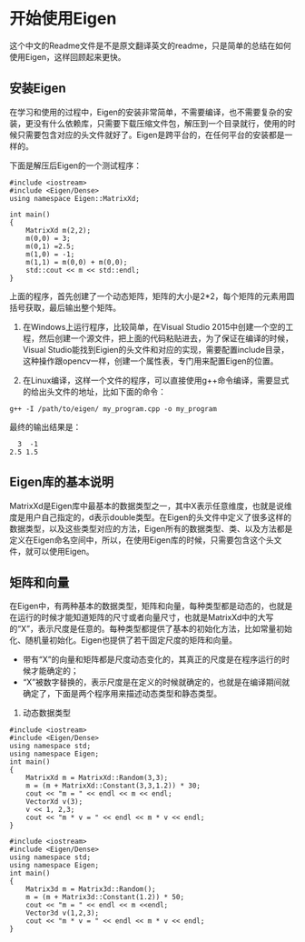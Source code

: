# 开始使用Eigen

这个中文的Readme文件是不是原文翻译英文的readme，只是简单的总结在如何使用Eigen，这样回顾起来更快。

## 安装Eigen

在学习和使用的过程中，Eigen的安装非常简单，不需要编译，也不需要复杂的安装，更没有什么依赖库，只需要下载压缩文件包，解压到一个目录就行，使用的时候只需要包含对应的头文件就好了。Eigen是跨平台的，在任何平台的安装都是一样的。

下面是解压后Eigen的一个测试程序：

```
#include <iostream>
#include <Eigen/Dense>
using namespace Eigen::MatrixXd;

int main()
{
    MatrixXd m(2,2);
    m(0,0) = 3;
    m(0,1) =2.5;
    m(1,0) = -1;
    m(1,1) = m(0,0) + m(0,0);
    std::cout << m << std::endl;
}
```

上面的程序，首先创建了一个动态矩阵，矩阵的大小是2*2，每个矩阵的元素用圆括号获取，最后输出整个矩阵。

1. 在Windows上运行程序，比较简单，在Visual Studio 2015中创建一个空的工程，然后创建一个源文件，把上面的代码粘贴进去，为了保证在编译的时候，Visual Studio能找到Eigien的头文件和对应的实现，需要配置include目录，这种操作跟opencv一样，创建一个属性表，专门用来配置Eigen的位置。

2. 在Linux编译，这样一个文件的程序，可以直接使用g++命令编译，需要显式的给出头文件的地址，比如下面的命令：

```Shell
g++ -I /path/to/eigen/ my_program.cpp -o my_program 
```

最终的输出结果是：

```Shell
  3  -1
2.5 1.5
```

## Eigen库的基本说明

MatrixXd是Eigen库中最基本的数据类型之一，其中X表示任意维度，也就是说维度是用户自己指定的，d表示double类型。在Eigen的头文件中定义了很多这样的数据类型，以及这些类型对应的方法，Eigen所有的数据类型、类、以及方法都是定义在Eigen命名空间中，所以，在使用Eigen库的时候，只需要包含这个头文件，就可以使用Eigen。

## 矩阵和向量

在Eigen中，有两种基本的数据类型，矩阵和向量，每种类型都是动态的，也就是在运行的时候才能知道矩阵的尺寸或者向量尺寸，也就是MatrixXd中的大写的“X”，表示尺度是任意的。每种类型都提供了基本的初始化方法，比如常量初始化、随机量初始化。Eigen也提供了若干固定尺度的矩阵和向量。

- 带有“X”的向量和矩阵都是尺度动态变化的，其真正的尺度是在程序运行的时候才能确定的；
- “X”被数字替换的，表示尺度是在定义的时候就确定的，也就是在编译期间就确定了，下面是两个程序用来描述动态类型和静态类型。


1. 动态数据类型
```
#include <iostream>
#include <Eigen/Dense>
using namespace std;
using namespace Eigen;
int main()
{
    MatrixXd m = MatrixXd::Random(3,3);
    m = (m + MatrixXd::Constant(3,3,1.2)) * 30;
    cout << "m = " << endl << m << endl;
    VectorXd v(3);
    v << 1, 2,3;
    cout << "m * v = " << endl << m * v << endl;
}
```

```
#include <iostream>
#include <Eigen/Dense>
using namespace std;
using namespace Eigen;
int main()
{
    Matrix3d m = Matrix3d::Random();
    m = (m + Matrix3d::Constant(1.2)) * 50;
    cout << "m = " << endl << m <<endl;
    Vector3d v(1,2,3);
    cout << "m * v = " << endl << m * v << endl;
}
```